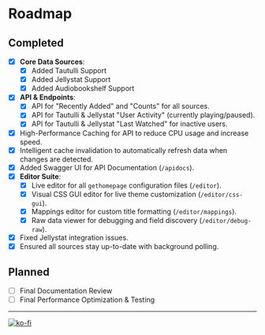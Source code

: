 # Roadmap

## Completed
- [x] **Core Data Sources**:
    - [x] Added Tautulli Support
    - [x] Added Jellystat Support
    - [x] Added Audiobookshelf Support
- [x] **API & Endpoints**:
    - [x] API for "Recently Added" and "Counts" for all sources.
    - [x] API for Tautulli & Jellystat "User Activity" (currently playing/paused).
    - [x] API for Tautulli & Jellystat "Last Watched" for inactive users.
- [x] High-Performance Caching for API to reduce CPU usage and increase speed.
- [x] Intelligent cache invalidation to automatically refresh data when changes are detected.
- [x] Added Swagger UI for API Documentation (`/apidocs`).
- [x] **Editor Suite**:
    - [x] Live editor for all `gethomepage` configuration files (`/editor`).
    - [x] Visual CSS GUI editor for live theme customization (`/editor/css-gui`).
    - [x] Mappings editor for custom title formatting (`/editor/mappings`).
    - [x] Raw data viewer for debugging and field discovery (`/editor/debug-raw`).
- [x] Fixed Jellystat integration issues.
- [x] Ensured all sources stay up-to-date with background polling.

## Planned
- [ ] Final Documentation Review
- [ ] Final Performance Optimization & Testing

---

[![ko-fi](https://ko-fi.com/img/githubbutton_sm.svg)](https://ko-fi.com/S6S6S178E)
